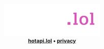 <div align="center">
	<h3>
		<picture>
			<source media="(prefers-color-scheme: dark)" srcset="./banner-trans-w.png">
			<source media="(prefers-color-scheme: light)" srcset="./banner-trans.png">
			<img alt="logo" src="./banner-trans-w.png" width="300px">
		</picture>
		<br>
		<a href="https://hotapi.lol">hotapi.lol</a> •
		<a href="https://github.com/hotapi-lol/.github/blob/main/profile/PRIVACY.md">privacy</a>
	</h3>
</div>